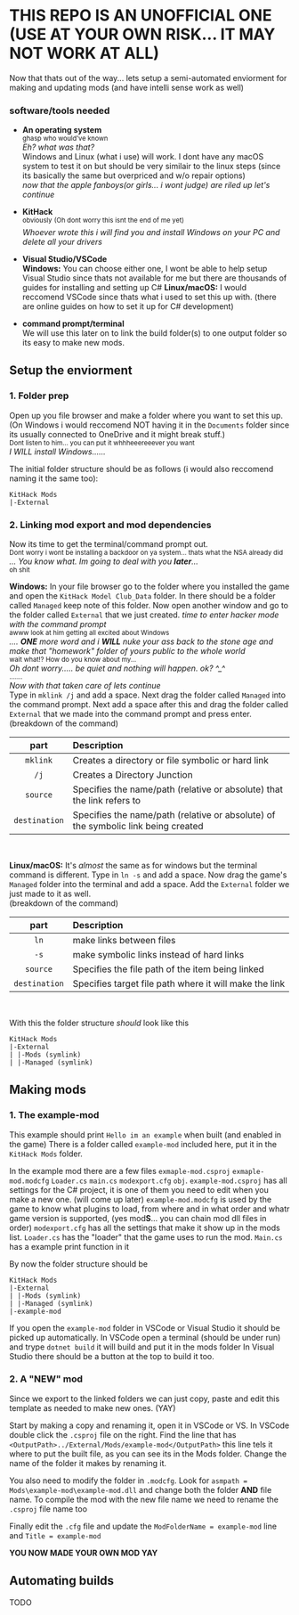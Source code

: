 # THIS REPO IS AN UNOFFICIAL ONE (USE AT YOUR OWN RISK... IT MAY NOT WORK AT ALL)
Now that thats out of the way... lets setup a semi-automated enviorment for making and updating mods (and have intelli sense work as well)

### software/tools needed
* **An operating system**<br/>
    <sup>ghasp who would've known</sup><br/>
    _Eh? what was that?_<br/>
    Windows and Linux (what i use) will work.
    I dont have any macOS system to test it on but should be very similair to the linux steps (since its basically the same but overpriced and w/o repair options)<br/>
    *now that the apple fanboys(or girls... i wont judge) are riled up let's continue*

* **KitHack**<br/>
    <sup>obviously</sup>
    <sup>(Oh dont worry this isnt the end of me yet)</sup><br/>
    *Whoever wrote this i will find you and install Windows on your PC and delete all your drivers*

* **Visual Studio/VSCode**<br/>
    **Windows:** You can choose either one, I wont be able to help setup Visual Studio since thats not available for me but there are thousands of guides for installing and setting up C#
    **Linux/macOS:** I would reccomend VSCode since thats what i used to set this up with. (there are online guides on how to set it up for C# development)

* **command prompt/terminal**</br>
    We will use this later on to link the build folder(s) to one output folder so its easy to make new mods.



## Setup the enviorment

### 1. Folder prep
Open up you file browser and make a folder where you want to set this up.
(On Windows i would reccomend NOT having it in the `Documents` folder since its usually connected to OneDrive and it might break stuff.)<br/>
<sup>Dont listen to him... you can put it whhheeereeever you want</sup><br/>
*I WILL install Windows......*

The initial folder structure should be as follows (i would also reccomend naming it the same too):
```
KitHack Mods
|-External
```

### 2. Linking mod export and mod dependencies
Now its time to get the terminal/command prompt out.<br/>
<sup>Dont worry i wont be installing a backdoor on ya system... thats what the NSA already did</sup><br/>
_... You know what. Im going to deal with you **later**..._<br/>
<sup>oh shit</sup>

**Windows:** In your file browser go to the folder where you installed the game and open the `KitHack Model Club_Data` folder.
    In there should be a folder called `Managed` keep note of this folder.
    Now open another window and go to the folder called `External` that we just created.
    *time to enter hacker mode with the command prompt*<br/>
    <sup>awww look at him getting all excited about Windows</sup><br/>
    _.... **ONE** more word and i **WILL** nuke your ass back to the stone age and make that "homework" folder of yours public to the whole world_<br/>
    <sup>wait what!? How do you know about my...</sup><br/>
    _Oh dont worry..... be quiet and nothing will happen. ok? ^\_^_<br/>
    <sup>.......</sup><br/>
    _Now with that taken care of lets continue_<br/>
    Type in `mklink /j` and add a space.
    Next drag the folder called `Managed` into the command prompt. 
    Next add a space after this and drag the folder called `External` that we made into the command prompt and press enter.
    <br/>
    (breakdown of the command)

 | part | Description |
 | :---: | :--- |
 | `mklink` | Creates a directory or file symbolic or hard link |
 | `/j` | Creates a Directory Junction |
 | `source` | Specifies the name/path (relative or absolute) that the link refers to |
 | `destination` | Specifies the name/path (relative or absolute) of the symbolic link being created |
<br/>


**Linux/macOS:** It's _almost_ the same as for windows but the terminal command is different.
    Type in `ln -s` and add a space.
    Now drag the game's `Managed` folder into the terminal and add a space.
    Add the `External` folder we just made to it as well.
    <br/>
    (breakdown of the command)
    
 | part | Description |
 | :---: | :--- |
 | `ln` | make links between files |
 | `-s` | make symbolic links instead of hard links |
 | `source` | Specifies the file path of the item being linked |
 | `destination` | Specifies target file path where it will make the link |
<br/>


With this the folder structure _should_ look like this
```
KitHack Mods
|-External
| |-Mods (symlink)
| |-Managed (symlink)
```

## Making mods

### 1. The example-mod
This example should print `Hello im an example` when built (and enabled in the game)
There is a folder called `example-mod` included here, put it in the `KitHack Mods` folder.

In the example mod there are a few files `exmaple-mod.csproj`  `exmaple-mod.modcfg`  `Loader.cs`  `main.cs`  `modexport.cfg`  `obj`.
`example-mod.csproj` has all settings for the C# project, it is one of them you need to edit when you make a new one. (will come up later)
`example-mod.modcfg` is used by the game to know what plugins to load, from where and in what order and whatr game version is supported, (yes mod**S**... you can chain mod dll files in order)
`modexport.cfg` has all the settings that make it show up in the mods list.
`Loader.cs` has the "loader" that the game uses to run the mod.
`Main.cs` has a example print function in it

By now the folder structure should be
```
KitHack Mods
|-External
| |-Mods (symlink)
| |-Managed (symlink)
|-example-mod
```

If you open the `example-mod` folder in VSCode or Visual Studio it should be picked up automatically.
In VSCode open a terminal (should be under run) and trype `dotnet build` it will build and put it in the mods folder
In Visual Studio there should be a button at the top to build it too.


### 2. A "NEW" mod
Since we export to the linked folders we can just copy, paste and edit this template as needed to make new ones. (YAY)

Start by making a copy and renaming it, open it in VSCode or VS.
In VSCode double click the `.csproj` file on the right.
Find the line that has `<OutputPath>../External/Mods/example-mod</OutputPath>` this line tels it where to put the built file, as you can see its in the Mods folder.
Change the name of the folder it makes by renaming it.

You also need to modify the folder in `.modcfg`.
Look for `asmpath = Mods\example-mod\example-mod.dll` and change both the folder **AND** file name.
To compile the mod with the new file name we need to rename the `.csproj` file name too

Finally edit the `.cfg` file and update the `ModFolderName = example-mod` line and `Title = example-mod`

**YOU NOW MADE YOUR OWN MOD YAY**

## Automating builds
TODO
